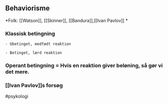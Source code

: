 ## Behaviorisme
*Folk: [[Watson]], [[Skinner]], [[Bandura]],[[Ivan Pavlov]] *


### Klassisk betingning

	- Ubetinget, medfødt reaktion

	- Betinget, lærd reaktion

### Operant betingning = Hvis en reaktion giver beløning, så gør vi det mere.

### [[Ivan Pavlov]]s forsøg


#psykologi 